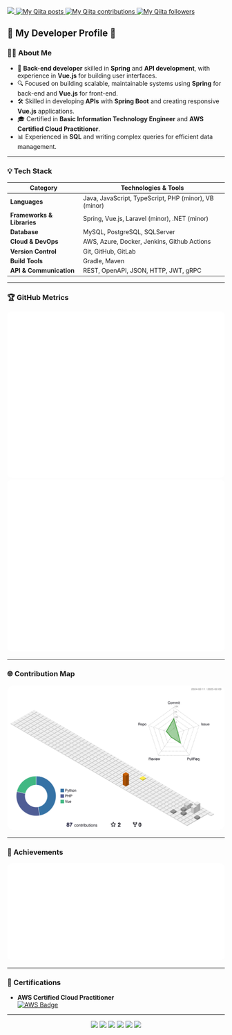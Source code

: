 <p align="left">
  <!-- GitHub Followers Badge -->
  <a href="https://github.com/yamamotoshuma">
    <img height="20" src="https://img.shields.io/github/followers/yamamotoshuma?label=follow&logo=github&style=flat" />
  </a>

  <!-- Qiita Posts, Contributions, and Followers Badges -->
  <a href="http://qiita.com/yamamotoooon">
    <img height="20" src="https://qiita-badge.apiapi.app/s/yamamotoooon/posts.svg" alt="My Qiita posts" />
  </a>
  <a href="http://qiita.com/yamamotoooon">
    <img height="20" src="https://qiita-badge.apiapi.app/s/yamamotoooon/contributions.svg" alt="My Qiita contributions" />
  </a>
  <a href="http://qiita.com/yamamotoooon">
    <img height="20" src="https://qiita-badge.apiapi.app/s/yamamotoooon/followers.svg" alt="My Qiita followers" />
  </a>
</p>

## 🌟 My Developer Profile 🌟

### 👨‍💻 About Me

- 💼 **Back-end developer** skilled in **Spring** and **API development**, with experience in **Vue.js** for building user interfaces.
- 🔍 Focused on building scalable, maintainable systems using **Spring** for back-end and **Vue.js** for front-end.
- 🛠 Skilled in developing **APIs** with **Spring Boot** and creating responsive **Vue.js** applications.
- 🎓 Certified in **Basic Information Technology Engineer** and **AWS Certified Cloud Practitioner**.
- 📊 Experienced in **SQL** and writing complex queries for efficient data management.

---

### 💡 Tech Stack

| Category               | Technologies & Tools                                   |
|------------------------|--------------------------------------------------------|
| **Languages**         | Java, JavaScript, TypeScript, PHP (minor), VB (minor) |
| **Frameworks & Libraries** | Spring, Vue.js, Laravel (minor), .NET (minor) |
| **Database**          | MySQL, PostgreSQL, SQLServer                           |
| **Cloud & DevOps**    | AWS, Azure, Docker, Jenkins, Github Actions           |
| **Version Control**   | Git, GitHub, GitLab                                    |
| **Build Tools**       | Gradle, Maven                                          |
| **API & Communication** | REST, OpenAPI, JSON, HTTP, JWT, gRPC                |

---

### 🏆 GitHub Metrics

<p align="left">
  <!-- GitHub全体のメトリクス -->
  <picture>
    <source media="(prefers-color-scheme: dark)"  srcset="output/metrics.base.svg" width="400" style="border-radius: 10px;" />
    <source media="(prefers-color-scheme: light)" srcset="output/metrics.base.svg" width="400" style="border-radius: 10px;" />
    <img alt="GitHub profile metrics" src="output/metrics.base.svg" style="border-radius: 10px;" />
  </picture>
  <br/>
  <!-- 使用している言語の詳細 -->
  <picture>
    <source media="(prefers-color-scheme: dark)"  srcset="output/details.svg" width="400" style="border-radius: 10px;" />
    <source media="(prefers-color-scheme: light)" srcset="output/details.svg" width="400" style="border-radius: 10px;" />
    <img alt="GitHub detailed metrics" src="output/details.svg" style="border-radius: 10px;" />
  </picture>
</p>

---

### 🌐 Contribution Map

<p align="left">
  <!-- 3Dの貢献マップ -->
  <picture>
    <source media="(prefers-color-scheme: dark)"  srcset="profile-3d-contrib/profile-night-rainbow.svg" width="700" style="border-radius: 15px;" />
    <source media="(prefers-color-scheme: light)" srcset="profile-3d-contrib/profile-season-animate.svg" width="700" style="border-radius: 15px;" />
    <img alt="GitHub 3D contributions" src="profile-3d-contrib/profile-season-animate.svg" style="border-radius: 15px;" />
  </picture>
</p>

---

### 🏅 Achievements

<p align="left">
  <!-- Compact achievements表示 -->
  <picture>
    <source media="(prefers-color-scheme: light)"  srcset="output/metrics.plugin.achievements.compact.svg" width="400" style="border-radius: 10px;" />
    <source media="(prefers-color-scheme: dark)"  srcset="output/metrics.plugin.achievements.compact.svg" width="400" style="border-radius: 10px;" />
    <img alt="GitHub profile achievements" src="output/metrics.plugin.achievements.compact.svg" style="border-radius: 10px;" />
  </picture>
</p>

---

### 🏅 Certifications

- **AWS Certified Cloud Practitioner**  
  [![AWS Badge](https://images.credly.com/size/680x680/images/00634f82-b07f-4bbd-a6bb-53de397fc3a6/image.png)](https://www.credly.com/badges/4e4e0ed7-ea57-4663-9a21-79b5667f6fa8/public_url)

---

<p align="center">
  <img src="https://img.shields.io/badge/-Java-F80000?logo=java&logoColor=white&style=for-the-badge" />
  <img src="https://img.shields.io/badge/-Spring-6DB33F?logo=spring&logoColor=white&style=for-the-badge" />
  <img src="https://img.shields.io/badge/-JavaScript-F7DF1E?logo=javascript&logoColor=black&style=for-the-badge" />
  <img src="https://img.shields.io/badge/-TypeScript-3178C6?logo=typescript&logoColor=white&style=for-the-badge" />
  <img src="https://img.shields.io/badge/-Vue.js-4FC08D?logo=vue.js&logoColor=white&style=for-the-badge" />
  <img src="https://img.shields.io/badge/-Laravel-FF2D20?logo=laravel&logoColor=white&style=for-the-badge" />
</p>

<!--
**yamamotoshuma/yamamotoshuma** is a ✨ _special_ ✨ repository because its `README.md` (this file) appears on your GitHub profile.

Here are some ideas to get you started:

- 🔭 I’m currently working on ...
- 🌱 I’m currently learning ...
- 👯 I’m looking to collaborate on ...
- 🤔 I’m looking for help with ...
- 💬 Ask me about ...
- 📫 How to reach me: ...
- 😄 Pronouns: ...
- ⚡ Fun fact: ...
-->
